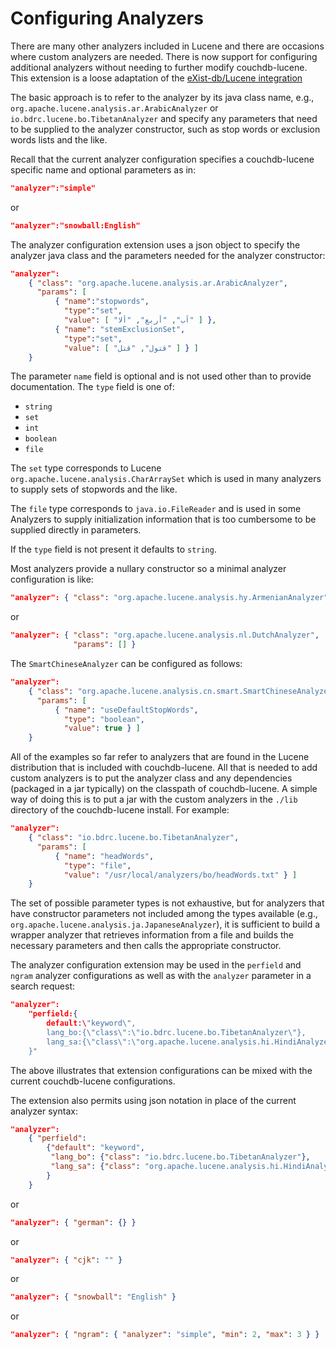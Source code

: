 # Configuring Analyzers

There are many other analyzers included in Lucene and there are occasions where custom analyzers are needed. 
There is now support for configuring additional analyzers without needing to further modify couchdb-lucene. 
This extension is a loose adaptation of the [eXist-db/Lucene integration](https://github.com/eXist-db/exist/blob/develop/extensions/indexes/lucene/src/org/exist/indexing/lucene/AnalyzerConfig.java)

The basic approach is to refer to the analyzer by its java class name, e.g., `org.apache.lucene.analysis.ar.ArabicAnalyzer` or `io.bdrc.lucene.bo.TibetanAnalyzer`
and specify any parameters that need to be supplied to the analyzer constructor, such as stop words or exclusion words lists and the like.

Recall that the current analyzer configuration specifies a couchdb-lucene specific name and optional parameters as in:
``` json
"analyzer":"simple"
```
or

```json
"analyzer":"snowball:English"
```
The analyzer configuration extension uses a json object to specify the analyzer java class and the parameters needed for the analyzer constructor:

```json
"analyzer":
    { "class": "org.apache.lucene.analysis.ar.ArabicAnalyzer",
      "params": [ 
          { "name":"stopwords",
            "type":"set",
            "value": [ "آب", "أربع", "ألا" ] },
          { "name": "stemExclusionSet",
            "type":"set",
            "value": [ "قتول", "قتل" ] } ]
    }
```

The parameter `name` field is optional and is not used other than to provide documentation. The `type` field is one of:

- `string`
- `set`
- `int`
- `boolean`
- `file`

The `set` type corresponds to Lucene `org.apache.lucene.analysis.CharArraySet` which is used in many analyzers to supply sets of stopwords and the like.

The `file` type corresponds to `java.io.FileReader` and is used in some Analyzers to supply initialization information that is too cumbersome to be supplied directly in parameters.

If the `type` field is not present it defaults to `string`.

Most analyzers provide a nullary constructor so a minimal analyzer configuration is like:

```json
"analyzer": { "class": "org.apache.lucene.analysis.hy.ArmenianAnalyzer" }
```

or

```json
"analyzer": { "class": "org.apache.lucene.analysis.nl.DutchAnalyzer",
              "params": [] }
```

The `SmartChineseAnalyzer` can be configured as follows:

```json
"analyzer":
    { "class": "org.apache.lucene.analysis.cn.smart.SmartChineseAnalyzer",
      "params": [
          { "name": "useDefaultStopWords",
            "type": "boolean",
            "value": true } ]
    }
```

All of the examples so far refer to analyzers that are found in the Lucene distribution that is included with couchdb-lucene. All that is needed to add custom analyzers is to put the analyzer class and any dependencies (packaged in a jar typically) on the classpath of couchdb-lucene. A simple way of doing this is to put a jar with the custom analyzers in the `./lib` directory of the couchdb-lucene install. For example:

```json
"analyzer":
    { "class": "io.bdrc.lucene.bo.TibetanAnalyzer",
      "params": [
          { "name": "headWords",
            "type": "file",
            "value": "/usr/local/analyzers/bo/headWords.txt" } ]
    }
```

The set of possible parameter types is not exhaustive, but for analyzers that have constructor parameters not included among the types available (e.g., `org.apache.lucene.analysis.ja.JapaneseAnalyzer`), it is sufficient to build a wrapper analyzer that retrieves information from a file and builds the necessary parameters and then calls the appropriate constructor.

The analyzer configuration extension may be used in the `perfield` and `ngram` analyzer configurations as well as with the `analyzer` parameter in a search request:

```json
"analyzer": 
    "perfield:{
        default:\"keyword\",
        lang_bo:{\"class\":\"io.bdrc.lucene.bo.TibetanAnalyzer\"},
        lang_sa:{\"class\":\"org.apache.lucene.analysis.hi.HindiAnalyzer\"}
    }"
```

The above illustrates that extension configurations can be mixed with the current couchdb-lucene configurations.

The extension also permits using json notation in place of the current analyzer syntax:

```json
"analyzer": 
    { "perfield":
        {"default": "keyword",
         "lang_bo": {"class": "io.bdrc.lucene.bo.TibetanAnalyzer"},
         "lang_sa": {"class": "org.apache.lucene.analysis.hi.HindiAnalyzer"}
        } 
    }
```

or

```json
"analyzer": { "german": {} }
```

or

```json
"analyzer": { "cjk": "" }
```

or

```json
"analyzer": { "snowball": "English" }
```

or

```json
"analyzer": { "ngram": { "analyzer": "simple", "min": 2, "max": 3 } }
```
